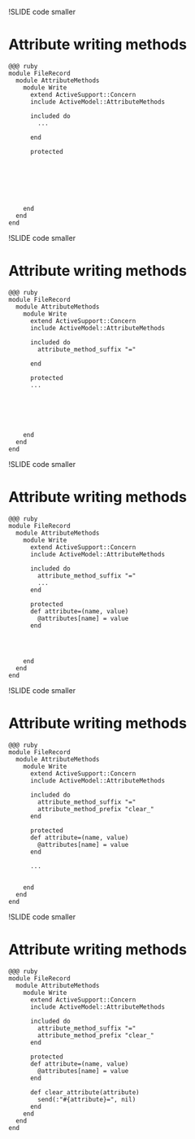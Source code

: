 !SLIDE code smaller
# Attribute writing methods

    @@@ ruby
    module FileRecord
      module AttributeMethods
        module Write
          extend ActiveSupport::Concern
          include ActiveModel::AttributeMethods

          included do
            ...

          end

          protected







        end
      end
    end

!SLIDE code smaller
# Attribute writing methods

    @@@ ruby
    module FileRecord
      module AttributeMethods
        module Write
          extend ActiveSupport::Concern
          include ActiveModel::AttributeMethods

          included do
            attribute_method_suffix "="

          end

          protected
          ...






        end
      end
    end

!SLIDE code smaller
# Attribute writing methods

    @@@ ruby
    module FileRecord
      module AttributeMethods
        module Write
          extend ActiveSupport::Concern
          include ActiveModel::AttributeMethods

          included do
            attribute_method_suffix "="
            ...
          end

          protected
          def attribute=(name, value)
            @attributes[name] = value
          end




        end
      end
    end

!SLIDE code smaller
# Attribute writing methods

    @@@ ruby
    module FileRecord
      module AttributeMethods
        module Write
          extend ActiveSupport::Concern
          include ActiveModel::AttributeMethods

          included do
            attribute_method_suffix "="
            attribute_method_prefix "clear_"
          end

          protected
          def attribute=(name, value)
            @attributes[name] = value
          end

          ...


        end
      end
    end

!SLIDE code smaller
# Attribute writing methods

    @@@ ruby
    module FileRecord
      module AttributeMethods
        module Write
          extend ActiveSupport::Concern
          include ActiveModel::AttributeMethods

          included do
            attribute_method_suffix "="
            attribute_method_prefix "clear_"
          end

          protected
          def attribute=(name, value)
            @attributes[name] = value
          end

          def clear_attribute(attribute)
            send(:"#{attribute}=", nil)
          end
        end
      end
    end
